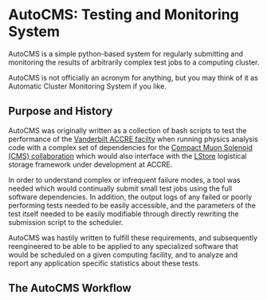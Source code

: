 # AutoCMS: Testing and Monitoring System

AutoCMS is a simple python-based system for regularly submitting 
and monitoring the results of arbitrarily complex test jobs to a computing
cluster. 

AutoCMS is not officially an acronym for anything, but you may think of it 
as Automatic Cluster Monitoring System if you like. 

## Purpose and History

AutoCMS was originally written as a collection of bash scripts to test 
the performance of the 
[Vanderbilt ACCRE facilty](http://www.accre.vanderbilt.edu/)
when running physics analysis code with a complex set of dependencies 
for the [Compact Muon Solenoid (CMS) collaboration](http://cms.web.cern.ch/)
which would also interface with the [LStore](http://www.lstore.org/)
logistical storage framework under development at ACCRE.

In order to understand complex or infrequent failure modes, a tool was 
needed which would continually submit small test jobs using the 
full software dependencies. In addition, the output logs of any failed 
or poorly performing tests needed to be easily accessible, and the 
parameters of the test itself needed to be easily modifiable through 
directly rewriting the submission script to the scheduler.

AutoCMS was hastily written to fulfill these requirements, and subsequently 
reengineered to be able to be applied to any specialized software that 
would be scheduled on a given computing facility, and to analyze and 
report any application specific statistics about these tests.

## The AutoCMS Workflow

 
